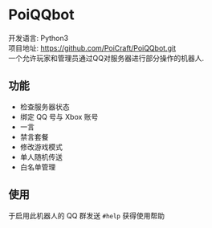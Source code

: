 # PoiQQbot  

开发语言: Python3   
项目地址: <https://github.com/PoiCraft/PoiQQbot.git>   
一个允许玩家和管理员通过QQ对服务器进行部分操作的机器人.  

## 功能

* 检查服务器状态
* 绑定 QQ 号与 Xbox 账号
* 一言
* 禁言套餐
* 修改游戏模式
* 单人随机传送
* 白名单管理

## 使用

于启用此机器人的 QQ 群发送 `#help` 获得使用帮助


